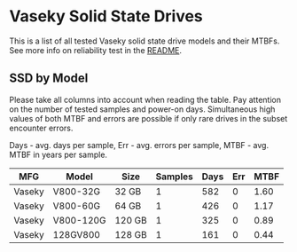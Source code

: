 Vaseky Solid State Drives
=========================

This is a list of all tested Vaseky solid state drive models and their MTBFs. See
more info on reliability test in the [README](https://github.com/bsdhw/SMART).

SSD by Model
------------

Please take all columns into account when reading the table. Pay attention on the
number of tested samples and power-on days. Simultaneous high values of both MTBF
and errors are possible if only rare drives in the subset encounter errors.

Days - avg. days per sample,
Err  - avg. errors per sample,
MTBF - avg. MTBF in years per sample.

| MFG       | Model              | Size   | Samples | Days  | Err   | MTBF |
|-----------|--------------------|--------|---------|-------|-------|------|
| Vaseky    | V800-32G           | 32 GB  | 1       | 582   | 0     | 1.60   |
| Vaseky    | V800-60G           | 64 GB  | 1       | 426   | 0     | 1.17   |
| Vaseky    | V800-120G          | 120 GB | 1       | 325   | 0     | 0.89   |
| Vaseky    | 128GV800           | 128 GB | 1       | 161   | 0     | 0.44   |
